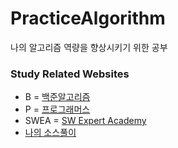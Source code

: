 # PracticeAlgorithm



나의 알고리즘 역량을 향상시키기 위한 공부



### Study Related Websites

* B = [백준알고리즘](https://www.acmicpc.net/)
* P = [프로그래머스](https://programmers.co.kr/)
* SWEA = [SW Expert Academy](https://swexpertacademy.com/main/main.do)
* [나의 소스풀이](./src)



